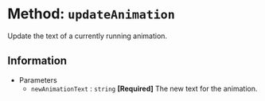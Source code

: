 # Method: `updateAnimation`
Update the text of a currently running animation.

## Information
 - Parameters
   - `newAnimationText` : `string` **[Required]** The new text for the animation.